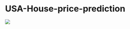 # USA-House-price-prediction
<img src="https://github.com/johnathi/USA-House-price-prediction/blob/main/USA_House_price_prediction.ipynb">
